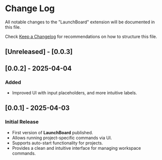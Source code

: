 # Change Log

All notable changes to the "LaunchBoard" extension will be documented in this file.

Check [Keep a Changelog](http://keepachangelog.com/) for recommendations on how to structure this file.

## [Unreleased] - [0.0.3]

## [0.0.2] - 2025-04-04

### Added
- Improved UI with input placeholders, and more intuitive labels.

## [0.0.1] - 2025-04-03

### Initial Release
- First version of **LaunchBoard** published.
- Allows running project-specific commands via UI.
- Supports auto-start functionality for projects.
- Provides a clean and intuitive interface for managing workspace commands.

